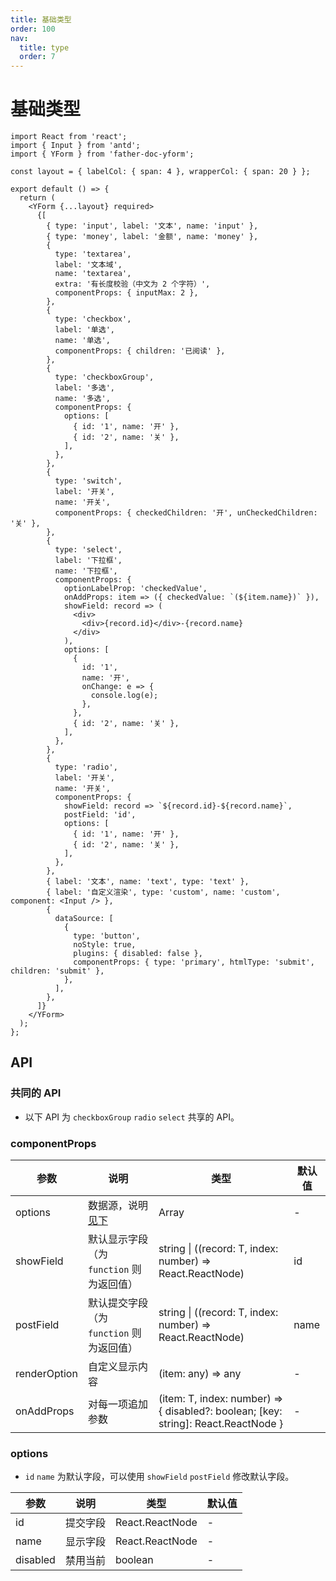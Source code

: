 ```yaml
---
title: 基础类型
order: 100
nav:
  title: type
  order: 7
---
```


# 基础类型

```tsx
import React from 'react';
import { Input } from 'antd';
import { YForm } from 'father-doc-yform';

const layout = { labelCol: { span: 4 }, wrapperCol: { span: 20 } };

export default () => {
  return (
    <YForm {...layout} required>
      {[
        { type: 'input', label: '文本', name: 'input' },
        { type: 'money', label: '金额', name: 'money' },
        {
          type: 'textarea',
          label: '文本域',
          name: 'textarea',
          extra: '有长度校验（中文为 2 个字符）',
          componentProps: { inputMax: 2 },
        },
        {
          type: 'checkbox',
          label: '单选',
          name: '单选',
          componentProps: { children: '已阅读' },
        },
        {
          type: 'checkboxGroup',
          label: '多选',
          name: '多选',
          componentProps: {
            options: [
              { id: '1', name: '开' },
              { id: '2', name: '关' },
            ],
          },
        },
        {
          type: 'switch',
          label: '开关',
          name: '开关',
          componentProps: { checkedChildren: '开', unCheckedChildren: '关' },
        },
        {
          type: 'select',
          label: '下拉框',
          name: '下拉框',
          componentProps: {
            optionLabelProp: 'checkedValue',
            onAddProps: item => ({ checkedValue: `(${item.name})` }),
            showField: record => (
              <div>
                <div>{record.id}</div>-{record.name}
              </div>
            ),
            options: [
              {
                id: '1',
                name: '开',
                onChange: e => {
                  console.log(e);
                },
              },
              { id: '2', name: '关' },
            ],
          },
        },
        {
          type: 'radio',
          label: '开关',
          name: '开关',
          componentProps: {
            showField: record => `${record.id}-${record.name}`,
            postField: 'id',
            options: [
              { id: '1', name: '开' },
              { id: '2', name: '关' },
            ],
          },
        },
        { label: '文本', name: 'text', type: 'text' },
        { label: '自定义渲染', type: 'custom', name: 'custom', component: <Input /> },
        {
          dataSource: [
            {
              type: 'button',
              noStyle: true,
              plugins: { disabled: false },
              componentProps: { type: 'primary', htmlType: 'submit', children: 'submit' },
            },
          ],
        },
      ]}
    </YForm>
  );
};
```

## API

### 共同的 API

- 以下 API 为 `checkboxGroup` `radio` `select` 共享的 API。

### componentProps

| 参数 | 说明 | 类型 | 默认值 |
| --- | --- | --- | --- |
| options | 数据源，说明[见下](#options) | Array | - |
| showField | 默认显示字段（为 `function` 则为返回值） | string \| ((record: T, index: number) => React.ReactNode) | id |
| postField | 默认提交字段（为 `function` 则为返回值） | string \| ((record: T, index: number) => React.ReactNode) | name |
| renderOption | 自定义显示内容 | (item: any) => any | - |
| onAddProps | 对每一项追加参数 | (item: T, index: number) => { disabled?: boolean; [key: string]: React.ReactNode } | - |

### options

- `id` `name` 为默认字段，可以使用 `showField` `postField` 修改默认字段。

| 参数     | 说明     | 类型            | 默认值 |
| -------- | -------- | --------------- | ------ |
| id       | 提交字段 | React.ReactNode | -      |
| name     | 显示字段 | React.ReactNode | -      |
| disabled | 禁用当前 | boolean         | -      |
